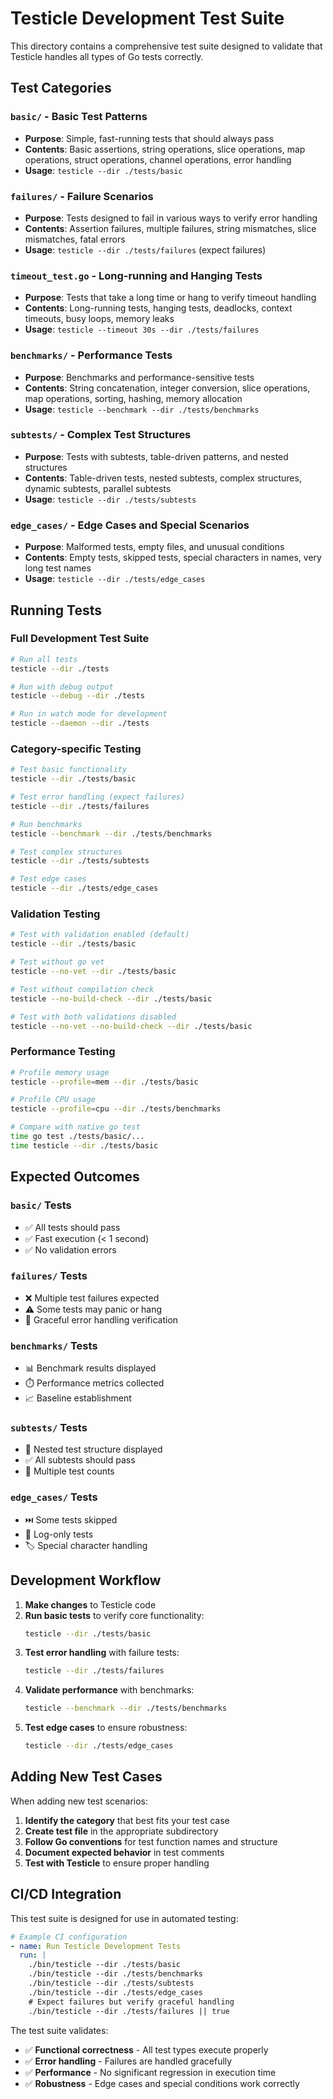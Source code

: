 # Testicle Development Test Suite

This directory contains a comprehensive test suite designed to validate that Testicle handles all types of Go tests correctly.

## Test Categories

### `basic/` - Basic Test Patterns
- **Purpose**: Simple, fast-running tests that should always pass
- **Contents**: Basic assertions, string operations, slice operations, map operations, struct operations, channel operations, error handling
- **Usage**: `testicle --dir ./tests/basic`

### `failures/` - Failure Scenarios  
- **Purpose**: Tests designed to fail in various ways to verify error handling
- **Contents**: Assertion failures, multiple failures, string mismatches, slice mismatches, fatal errors
- **Usage**: `testicle --dir ./tests/failures` (expect failures)

### `timeout_test.go` - Long-running and Hanging Tests
- **Purpose**: Tests that take a long time or hang to verify timeout handling
- **Contents**: Long-running tests, hanging tests, deadlocks, context timeouts, busy loops, memory leaks
- **Usage**: `testicle --timeout 30s --dir ./tests/failures`

### `benchmarks/` - Performance Tests
- **Purpose**: Benchmarks and performance-sensitive tests
- **Contents**: String concatenation, integer conversion, slice operations, map operations, sorting, hashing, memory allocation
- **Usage**: `testicle --benchmark --dir ./tests/benchmarks`

### `subtests/` - Complex Test Structures
- **Purpose**: Tests with subtests, table-driven patterns, and nested structures
- **Contents**: Table-driven tests, nested subtests, complex structures, dynamic subtests, parallel subtests
- **Usage**: `testicle --dir ./tests/subtests`

### `edge_cases/` - Edge Cases and Special Scenarios
- **Purpose**: Malformed tests, empty files, and unusual conditions
- **Contents**: Empty tests, skipped tests, special characters in names, very long test names
- **Usage**: `testicle --dir ./tests/edge_cases`

## Running Tests

### Full Development Test Suite
```bash
# Run all tests
testicle --dir ./tests

# Run with debug output
testicle --debug --dir ./tests

# Run in watch mode for development
testicle --daemon --dir ./tests
```

### Category-specific Testing
```bash
# Test basic functionality
testicle --dir ./tests/basic

# Test error handling (expect failures)
testicle --dir ./tests/failures

# Run benchmarks
testicle --benchmark --dir ./tests/benchmarks

# Test complex structures
testicle --dir ./tests/subtests

# Test edge cases
testicle --dir ./tests/edge_cases
```

### Validation Testing
```bash
# Test with validation enabled (default)
testicle --dir ./tests/basic

# Test without go vet
testicle --no-vet --dir ./tests/basic

# Test without compilation check
testicle --no-build-check --dir ./tests/basic

# Test with both validations disabled
testicle --no-vet --no-build-check --dir ./tests/basic
```

### Performance Testing
```bash
# Profile memory usage
testicle --profile=mem --dir ./tests/basic

# Profile CPU usage
testicle --profile=cpu --dir ./tests/benchmarks

# Compare with native go test
time go test ./tests/basic/...
time testicle --dir ./tests/basic
```

## Expected Outcomes

### `basic/` Tests
- ✅ All tests should pass
- ✅ Fast execution (< 1 second)
- ✅ No validation errors

### `failures/` Tests  
- ❌ Multiple test failures expected
- ⚠️ Some tests may panic or hang
- 🔄 Graceful error handling verification

### `benchmarks/` Tests
- 📊 Benchmark results displayed
- ⏱️ Performance metrics collected
- 📈 Baseline establishment

### `subtests/` Tests
- 🌳 Nested test structure displayed
- ✅ All subtests should pass
- 🔢 Multiple test counts

### `edge_cases/` Tests
- ⏭️ Some tests skipped
- 📝 Log-only tests
- 🏷️ Special character handling

## Development Workflow

1. **Make changes** to Testicle code
2. **Run basic tests** to verify core functionality:
   ```bash
   testicle --dir ./tests/basic
   ```
3. **Test error handling** with failure tests:
   ```bash
   testicle --dir ./tests/failures
   ```
4. **Validate performance** with benchmarks:
   ```bash
   testicle --benchmark --dir ./tests/benchmarks
   ```
5. **Test edge cases** to ensure robustness:
   ```bash
   testicle --dir ./tests/edge_cases
   ```

## Adding New Test Cases

When adding new test scenarios:

1. **Identify the category** that best fits your test case
2. **Create test file** in the appropriate subdirectory
3. **Follow Go conventions** for test function names and structure
4. **Document expected behavior** in test comments
5. **Test with Testicle** to ensure proper handling

## CI/CD Integration

This test suite is designed for use in automated testing:

```yaml
# Example CI configuration
- name: Run Testicle Development Tests
  run: |
    ./bin/testicle --dir ./tests/basic
    ./bin/testicle --dir ./tests/benchmarks
    ./bin/testicle --dir ./tests/subtests
    ./bin/testicle --dir ./tests/edge_cases
    # Expect failures but verify graceful handling
    ./bin/testicle --dir ./tests/failures || true
```

The test suite validates:
- ✅ **Functional correctness** - All test types execute properly
- ✅ **Error handling** - Failures are handled gracefully  
- ✅ **Performance** - No significant regression in execution time
- ✅ **Robustness** - Edge cases and special conditions work correctly
